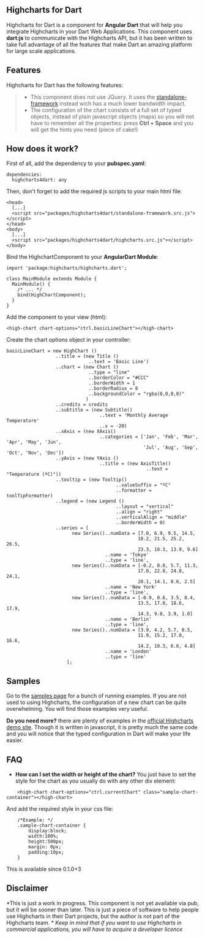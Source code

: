 Highcharts for Dart
-------------------
Highcharts for Dart is a component for **Angular Dart** that will help you integrate Highcharts in your Dart Web Applications. 
This component uses **dart:js** to communicate with the Highcharts API, but it has been written to take full advantage of all the features that make Dart an amazing platform for large scale applications. 

Features
--------
Highcharts for Dart has the following features: 
> - This component does not use JQuery. It uses the [standalone-framework](https://github.com/highslide-software/highcharts.com/blob/master/js/adapters/standalone-framework.src.js) instead wich has a much lower bandwidth impact. 
> - The configuration of the chart consists of a full set of typed objects, instead of plain javascript objects (maps) so you will not have to remember all the properties: press **Ctrl + Space** and you will get the hints you need (piece of cake!)

How does it work?
-----------------
First of all, add the dependency to your **pubspec.yaml**: 
```
dependencies: 
  highcharts4dart: any
```

Then, don't forget to add the required js scripts to your main html file: 
```
<head>
  [...]
  <script src="packages/highcharts4dart/standalone-framework.src.js"></script>
</head>
<body>
  [...]
  <script src="packages/highcharts4dart/highcharts.src.js"></script>
</body>
```

Bind the HighchartComponent to your **AngularDart Module**: 
```
import 'package:highcharts/highcharts.dart';

class MainModule extends Module {
  MainModule() {
    /* ... */
    bind(HighChartComponent);
  }
}
```

Add the component to your view (html): 
```
<high-chart chart-options="ctrl.basicLineChart"></high-chart>
```

Create the chart options object in your controller: 
```
basicLineChart = new HighChart ()
                  ..title = (new Title ()
                              ..text = 'Basic Line')
                  ..chart = (new Chart ()
                              ..type = "line"
                              ..borderColor = "#CCC"
                              ..borderWidth = 1
                              ..borderRadius = 8
                              ..backgroundColor = "rgba(0,0,0,0)"
                             )
                  ..credits = credits
                  ..subtitle = (new Subtitle()
                                  ..text = 'Monthly Average Temperature'
                                  ..x = -20)
                  ..xAxis = (new XAxis()
                                  ..categories = ['Jan', 'Feb', 'Mar', 'Apr', 'May', 'Jun',
                                                  'Jul', 'Aug', 'Sep', 'Oct', 'Nov', 'Dec'])
                  ..yAxis = (new YAxis ()
                                  ..title = (new AxisTitle()
                                                   ..text = "Temperature (ºC)"))
                  ..tooltip = (new Tooltip()
                                        ..valueSuffix = "ºC"
                                        ..formatter = toolTipFormatter)
                  ..legend = (new Legend ()
                                        ..layout = "vertical"
                                        ..align = "right"
                                        ..verticalAlign = "middle" 
                                        ..borderWidth = 0)
                  ..series = [
                        new Series()..numData = [7.0, 6.9, 9.5, 14.5, 
                                                18.2, 21.5, 25.2, 26.5, 
                                                23.3, 18.3, 13.9, 9.6]
                                    ..name = 'Tokyo'
                                    ..type = 'line', 
                        new Series()..numData = [-0.2, 0.8, 5.7, 11.3, 
                                                17.0, 22.0, 24.8, 24.1, 
                                                20.1, 14.1, 8.6, 2.5]
                                    ..name = 'New York'
                                    ..type = 'line',
                        new Series()..numData = [-0.9, 0.6, 3.5, 8.4, 
                                                13.5, 17.0, 18.6, 17.9, 
                                                14.3, 9.0, 3.9, 1.0]
                                    ..name = 'Berlin'
                                    ..type = 'line',
                        new Series()..numData = [3.9, 4.2, 5.7, 8.5, 
                                                11.9, 15.2, 17.0, 16.6, 
                                                14.2, 10.3, 6.6, 4.8]
                                    ..name = 'London'
                                    ..type = 'line'
                      ];
```

Samples
-------
Go to the [samples page](http://highcharts-samples.gonzalopezzi.com/) for a bunch of running examples. 
If you are not used to using Highcharts, the configuration of a new chart can be quite overwhelming. You will find those examples very useful. 


**Do you need more?** there are plenty of examples in the [official Highcharts demo site](www.highcharts.com/demo). Though it is written in javascript, it is pretty much the same code and you will notice that the typed configuration in Dart will make your life easier. 

FAQ
---
- **How can I set the width or height of the chart?**
You just have to set the style for the chart as you usually do with any other div element: 
```
    <high-chart chart-options="ctrl.currentChart" class="sample-chart-container"></high-chart>
```
And add the required style in your css file: 
```
    /*Example: */
    .sample-chart-container {
        display:block;
        width:100%;
        height:500px;
        margin: 0px;
        padding:10px;
    }
```
This is available since 0.1.0+3

Disclaimer
----------
*This is just a work in progress. This component is not yet available via pub, but it will be sooner than later. This is just a piece of software to help people use Highcharts in their Dart projects, but the author is not part of the Highcharts team. *
*Keep in mind that if you want to use Highcharts in commercial applications, you will have to acquire a developer licence* 
